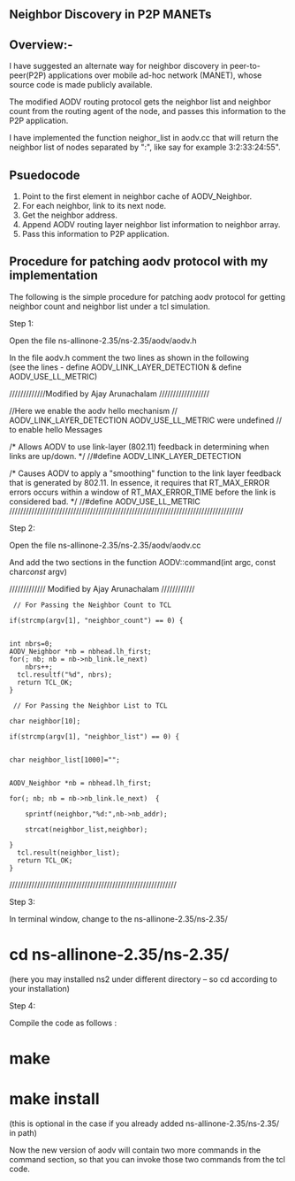 ﻿Neighbor Discovery in P2P MANETs
--------------------------------

Overview:-
----------

I have suggested an alternate way for neighbor discovery in peer-to-peer(P2P) applications over mobile ad-hoc network (MANET), whose source code is made publicly available.

The modified AODV routing protocol gets the neighbor list and neighbor count from the routing agent of the node, and passes this information to the P2P application. 

I have implemented the function neighor_list in aodv.cc that will return the neighbor list of nodes separated by ":",
like say for example 3:2:33:24:55".

Psuedocode 
----------
1) Point to the first element in neighbor cache of AODV_Neighbor.
2) For each neighbor, link to its next node.
3) Get the neighbor address.
4) Append AODV routing layer neighbor list information to neighbor array.
5) Pass this information to P2P application.


Procedure for patching aodv protocol with my implementation
-----------------------------------------------------------

The following is the simple procedure for patching aodv protocol for getting neighbor count and neighbor list under a tcl simulation.

Step 1: 

Open the file ns-allinone-2.35/ns-2.35/aodv/aodv.h

In the file aodv.h comment the two lines as shown in the following  
(see the lines - define AODV_LINK_LAYER_DETECTION & define AODV_USE_LL_METRIC)

/////////////Modified by Ajay Arunachalam //////////////////

//Here we enable the aodv hello mechanism 
// AODV_LINK_LAYER_DETECTION AODV_USE_LL_METRIC were undefined 
// to enable hello Messages

/*
  Allows AODV to use link-layer (802.11) feedback in determining when
  links are up/down.
*/
//#define AODV_LINK_LAYER_DETECTION

/*
  Causes AODV to apply a "smoothing" function to the link layer feedback that is generated by 802.11.  In essence, it requires that RT_MAX_ERROR errors occurs within a window of RT_MAX_ERROR_TIME before the link is considered bad.
*/
//#define AODV_USE_LL_METRIC
////////////////////////////////////////////////////////////////////////////////////

Step 2:

Open the file ns-allinone-2.35/ns-2.35/aodv/aodv.cc

And add the two sections in the function AODV::command(int argc, const char*const* argv) 


/////////////     Modified by Ajay Arunachalam  ////////////

     // For Passing the Neighbor Count to TCL  

    if(strcmp(argv[1], "neighbor_count") == 0) {

        
    int nbrs=0;
    AODV_Neighbor *nb = nbhead.lh_first;
    for(; nb; nb = nb->nb_link.le_next)
        nbrs++;
      tcl.resultf("%d", nbrs);
      return TCL_OK;
    }
    
     // For Passing the Neighbor List to TCL 

    char neighbor[10];

    if(strcmp(argv[1], "neighbor_list") == 0) {
		

    char neighbor_list[1000]="";
    

    AODV_Neighbor *nb = nbhead.lh_first;
    
    for(; nb; nb = nb->nb_link.le_next)  {

        sprintf(neighbor,"%d:",nb->nb_addr);

        strcat(neighbor_list,neighbor);

    }
      tcl.result(neighbor_list);
      return TCL_OK;
    }

   //////////////////////////////////////////////////////////// 

Step 3:

In terminal window, change to the ns-allinone-2.35/ns-2.35/

# cd  ns-allinone-2.35/ns-2.35/

(here you may installed ns2 under different directory – so cd according to your installation)

Step 4:

Compile the code as follows :

# make
# make install   	 
(this is optional in the case if you already added ns-allinone-2.35/ns-2.35/ in path) 

Now the new version of aodv will contain two more commands in the command section, so that you can invoke those two commands from the tcl code.

